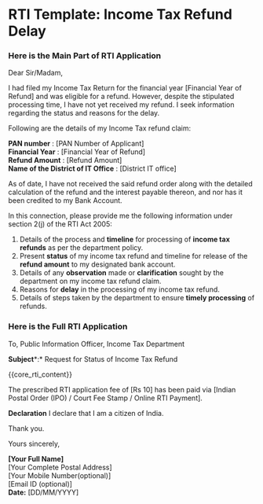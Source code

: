 # RTI Template: Income Tax Refund Delay

<!-- START Main Part of RTI Application -->

### Here is the Main Part of RTI Application

Dear Sir/Madam,

I had filed my Income Tax Return for the financial year \[Financial Year of Refund\] and was eligible for a refund. However, despite the stipulated processing time, I have not yet received my refund. I seek information regarding the status and reasons for the delay.

Following are the details of my Income Tax refund claim:

**PAN number** : \[PAN Number of Applicant\]  
**Financial Year** : \[Financial Year of Refund\]  
**Refund Amount** :  \[Refund Amount\]  
**Name of the District of IT Office** : \[District IT office\]

As of date, I have not received the said refund order along with the detailed calculation of the refund and the interest payable thereon, and nor has it been credited to my Bank Account.

In this connection, please provide me the following information under section 2(j) of the RTI Act 2005:

1. Details of the process and **timeline** for processing of **income tax refunds** as per the department policy.  
2. Present **status** of my income tax refund and timeline for release of the **refund amount** to my designated bank account.  
3. Details of any **observation** made or **clarification** sought by the department on my income tax refund claim.  
4. Reasons for **delay** in the processing of my income tax refund.  
5. Details of steps taken by the department to ensure **timely processing** of refunds.

<!-- END OF Main Part of RTI Application -->

### Here is the Full RTI Application

To, 
Public Information Officer, 
Income Tax Department 

**Subject***:* Request for Status of Income Tax Refund

{{core_rti_content}}

The prescribed RTI application fee of \[Rs 10\] has been paid via \[Indian Postal Order (IPO) / Court Fee Stamp / Online RTI Payment\].

 **Declaration** I declare that I am a citizen of India.

Thank you.

Yours sincerely,

**\[Your Full Name\]**  
\[Your Complete Postal Address\]  
\[Your Mobile Number(optional)\]  
\[Email ID (optional)\]  
**Date:** \[DD/MM/YYYY\]
